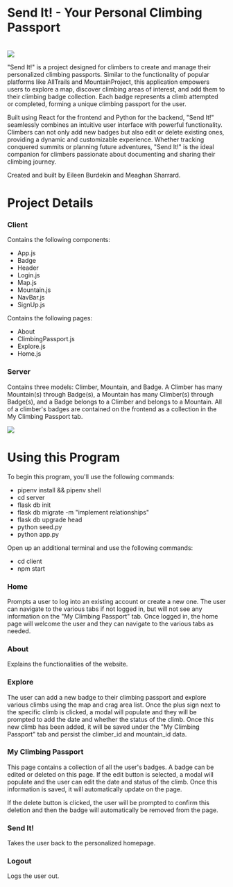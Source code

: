 <h1>Send It! - Your Personal Climbing Passport</h1>

</br>

<img src="https://i.ibb.co/SRRwVRJ/Homepage.png" />

<p>"Send It!" is a project designed for climbers to create and manage their personalized climbing passports. Similar to the functionality of popular platforms like AllTrails and MountainProject, this application empowers users to explore a map, discover climbing areas of interest, and add them to their climbing badge collection. Each badge represents a climb attempted or completed, forming a unique climbing passport for the user.
<p>
Built using React for the frontend and Python for the backend, "Send It!" seamlessly combines an intuitive user interface with powerful functionality. Climbers can not only add new badges but also edit or delete existing ones, providing a dynamic and customizable experience. Whether tracking conquered summits or planning future adventures, "Send It!" is the ideal companion for climbers passionate about documenting and sharing their climbing journey.
</p>
</p>

<p>Created and built by Eileen Burdekin and Meaghan Sharrard.</p>

<h1>Project Details</h1>

<h3>Client</h3>

Contains the following components:

<ul>
    <li>App.js</li>
    <li>Badge</li>
    <li>Header</li>
    <li>Login.js</li>
    <li>Map.js</li>
    <li>Mountain.js</li>
    <li>NavBar.js</li>
    <li>SignUp.js</li>
</ul>

Contains the following pages:

<ul>
  <li>About</li>
  <li>ClimbingPassport.js</li>
  <li>Explore.js</li>
  <li>Home.js</li>
</ul>

<h3>Server</h3>

Contains three models: Climber, Mountain, and Badge. A Climber has many Mountain(s) through Badge(s), a Mountain has many Climber(s) through Badge(s), and a Badge belongs to a Climber and belongs to a Mountain. All of a climber's badges are contained on the frontend as a collection in the My Climbing Passport tab.

<img src="https://i.ibb.co/dDkHG7c/Relationships.png" />

<h1>Using this Program</h1>

To begin this program, you'll use the following commands:

<ul>
  <li>pipenv install && pipenv shell</li>
  <li>cd server</li>
  <li>flask db init</li>
  <li>flask db migrate -m "implement relationships"</li>
  <li>flask db upgrade head</li>
  <li>python seed.py</li>
  <li>python app.py</li>
</ul>

Open up an additional terminal and use the following commands:

<ul>
  <li>cd client</li>
  <li>npm start</li>
</ul>

<h3>Home</h1>
<p>Prompts a user to log into an existing account or create a new one. The user can navigate to the various tabs if not logged in, but will not see any information on the "My Climbing Passport" tab. Once logged in, the home page will welcome the user and they can navigate to the various tabs as needed.</p>

<h3>About</h3>
<p>Explains the functionalities of the website.

<h3>Explore</h3>
<p>The user can add a new badge to their climbing passport and explore various climbs using the map and crag area list. Once the plus sign next to the specific climb is clicked, a modal will populate and they will be prompted to add the date and whether the status of the climb. Once this new climb has been added, it will be saved under the "My Climbing Passport" tab and persist the climber_id and mountain_id data.</p>

<h3>My Climbing Passport</h3>
<p>This page contains a collection of all the user's badges. A badge can be edited or deleted on this page. If the edit button is selected, a modal will populate and the user can edit the date and status of the climb. Once this information is saved, it will automatically update on the page.
</p>
<p>If the delete button is clicked, the user will be prompted to confirm this deletion and then the badge will automatically be removed from the page.</p>

<h3>Send It!</h3>
<p>Takes the user back to the personalized homepage.</p>

<h3>Logout</h3>
<p>Logs the user out.</p>
